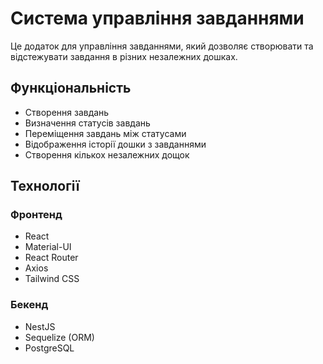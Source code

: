 # Система управління завданнями

Це додаток для управління завданнями, який дозволяє створювати та відстежувати завдання в різних незалежних дошках.

## Функціональність

- Створення завдань
- Визначення статусів завдань
- Переміщення завдань між статусами
- Відображення історії дошки з завданнями
- Створення кількох незалежних дощок

## Технології

### Фронтенд

- React
- Material-UI
- React Router
- Axios
- Tailwind CSS

### Бекенд

- NestJS
- Sequelize (ORM)
- PostgreSQL
